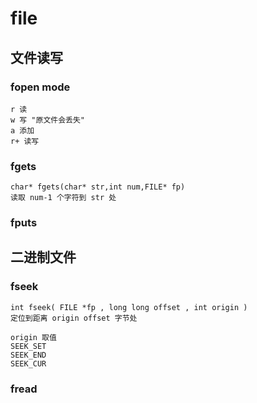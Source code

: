 # file

## 文件读写

### fopen mode

    r 读
    w 写 "原文件会丢失"
    a 添加
    r+ 读写

### fgets

    char* fgets(char* str,int num,FILE* fp)
    读取 num-1 个字符到 str 处

### fputs

## 二进制文件

### fseek

    int fseek( FILE *fp , long long offset , int origin )
    定位到距离 origin offset 字节处
        
    origin 取值
    SEEK_SET
    SEEK_END
    SEEK_CUR

### fread
